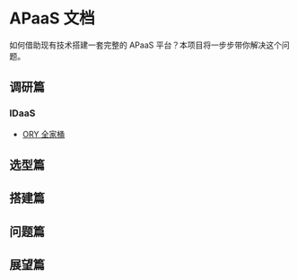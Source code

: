 # APaaS 文档

如何借助现有技术搭建一套完整的 APaaS 平台？本项目将一步步带你解决这个问题。

## 调研篇

### IDaaS

- [ORY 全家桶](./idaas/ory/README.md)

## 选型篇

## 搭建篇

## 问题篇

## 展望篇
